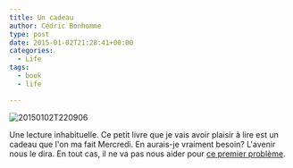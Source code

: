 ```yaml
---
title: Un cadeau
author: Cédric Bonhomme
type: post
date: 2015-01-02T21:28:41+00:00
categories:
  - Life
tags:
  - book
  - life

---
```

![20150102T220906](/images/blog/2015/01/20150102T220906.jpg)

Une lecture inhabituelle. Ce petit livre que je vais avoir plaisir à lire est
un cadeau que l'on ma fait Mercredi. En aurais-je vraiment besoin? L'avenir nous
le dira. En tout cas, il ne va pas nous aider pour [ce premier problème][1].

 [1]: https://wiki.cedricbonhomme.org/firstname